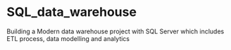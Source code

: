 # SQL_data_warehouse
Building a Modern data warehouse project with SQL Server which includes ETL process, data modelling and analytics
